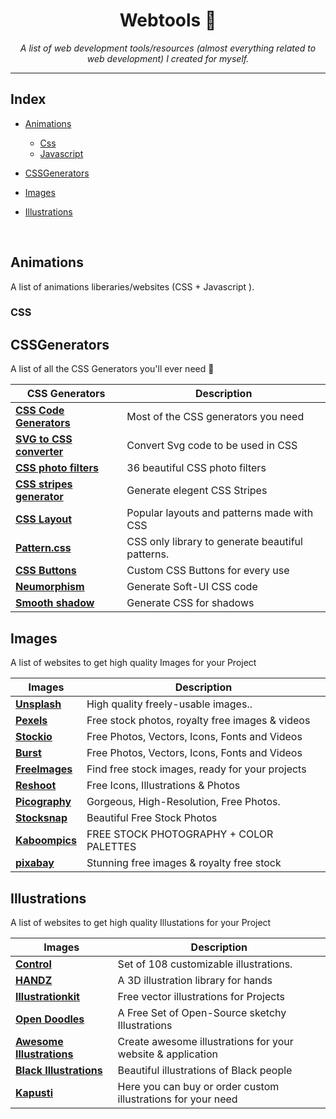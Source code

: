 <div align="center">

<h1>Webtools 🔨</h1>
<i>A list of web development tools/resources (almost everything related to web development) I created for myself.  </i>

</div>

---

## Index

-   [Animations](#animations)

    -   [Css](#css)
    -   [Javascript](#javascript)

-   [CSSGenerators](#cssgenerators)
-   [Images](#images)

-   [Illustrations](#illustrations)

<br/>

## Animations

 <p > A list of animations liberaries/websites (CSS + Javascript ). </p>

### CSS

## CSSGenerators

<p>A list of all the CSS Generators you'll ever need 💅</p>

| CSS Generators                                                              | Description                                      |
| --------------------------------------------------------------------------- | ------------------------------------------------ |
| [**CSS Code Generators**](http://csscodegenerators.com/)                    | Most of the CSS generators you need              |
| [**SVG to CSS converter**](https://www.svgbackgrounds.com/tools/svg-to-css) | Convert Svg code to be used in CSS               |
| [**CSS photo filters**](https://baseline.is/tools/css-photo-filters)        | 36 beautiful CSS photo filters                   |
| [**CSS stripes generator**](https://stripesgenerator.com/)                  | Generate elegent CSS Stripes                     |
| [**CSS Layout**](https://csslayout.io)                                      | Popular layouts and patterns made with CSS       |
| [**Pattern.css**](https://bansal.io/pattern-css)                            | CSS only library to generate beautiful patterns. |
| [**CSS Buttons**](https://cssbuttons.app)                                   | Custom CSS Buttons for every use                 |
| [**Neumorphism**](https://neumorphism.io)                                   | Generate Soft-UI CSS code                        |
| [**Smooth shadow**](https://shadows.brumm.af)                               | Generate CSS for shadows                         |

## Images

 <p > A list of websites to get high quality Images for your Project</p>

| Images                                        | Description                                     |
| --------------------------------------------- | ----------------------------------------------- |
| [**Unsplash**](https://unsplash.com/)         | High quality freely-usable images..             |
| [**Pexels**](https://www.pexels.com/)         | Free stock photos, royalty free images & videos |
| [**Stockio**](https://www.stockio.com/)       | Free Photos, Vectors, Icons, Fonts and Videos   |
| [**Burst**](https://burst.shopify.com/)       | Free Photos, Vectors, Icons, Fonts and Videos   |
| [**FreeImages**](https://www.freeimages.com/) | Find free stock images, ready for your projects |
| [**Reshoot**](https://www.reshot.com/)        | Free Icons, Illustrations & Photos              |
| [**Picography**](https://picography.co/)      | Gorgeous, High-Resolution, Free Photos.         |
| [**Stocksnap**](https://stocksnap.io/)        | Beautiful Free Stock Photos                     |
| [**Kaboompics**](https://kaboompics.com/)     | FREE STOCK PHOTOGRAPHY + COLOR PALETTES         |
| [**pixabay**](https://pixabay.com/)           | Stunning free images & royalty free stock       |

## Illustrations

 <p > A list of websites to get high quality Illustations for your Project </p>

| Images                                                         | Description                                                  |
| -------------------------------------------------------------- | ------------------------------------------------------------ |
| [**Control**](https://control.rocks/)                          | Set of 108 customizable illustrations.                       |
| [**HANDZ**](https://www.handz.design/)                         | A 3D illustration library for hands                          |
| [**Illustrationkit**](https://illustrationkit.com/)            | Free vector illustrations for Projects                       |
| [**Open Doodles**](https://opendoodles.com/)                   | A Free Set of Open-Source sketchy Illustrations              |
| [**Awesome Illustrations**](https://picchustudio.webflow.io/)  | Create awesome illustrations for your website & application  |
| [**Black Illustrations**](https://www.blackillustrations.com/) | Beautiful illustrations of Black people                      |
| [**Kapusti**](https://www.kapustin.co/)                        | Here you can buy or order custom illustrations for your need |
